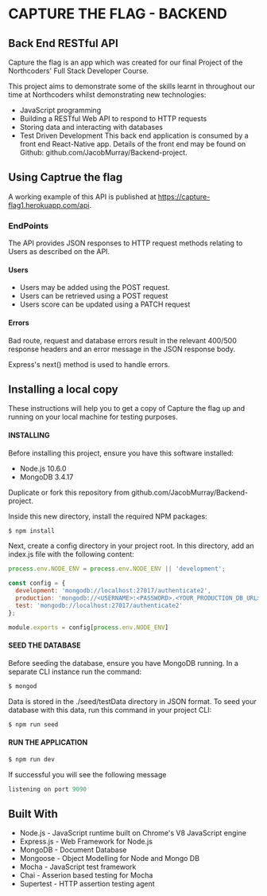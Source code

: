 # CAPTURE THE FLAG - BACKEND 
## Back End RESTful API

Capture the flag is an app which was created for our final Project of the Northcoders' Full Stack Developer Course.

This project aims to demonstrate some of the skills learnt in throughout our time at Northcoders whilst demonstrating new technologies:

* JavaScript programming
* Building a RESTful Web API to respond to HTTP requests
* Storing data and interacting with databases
* Test Driven Development
This back end application is consumed by a front end React-Native app. Details of the front end may be found on Github: github.com/JacobMurray/Backend-project.

## Using Captrue the flag

A working example of this API is published at https://capture-flag1.herokuapp.com/api.

### EndPoints
The API provides JSON responses to HTTP request methods relating to Users as described on the API.

#### Users 
* Users may be added using the POST request.
* Users can be retrieved using a POST request
* Users score can be updated using a PATCH request

#### Errors
Bad route, request and database errors result in the relevant 400/500 response headers and an error message in the JSON response body.

Express's next() method is used to handle errors.

## Installing a local copy
These instructions will help you to get a copy of Capture the flag up and running on your local machine for testing purposes.

#### INSTALLING
Before installing this project, ensure you have this software installed:

* Node.js 10.6.0
* MongoDB 3.4.17

Duplicate or fork this repository from github.com/JacobMurray/Backend-project.

Inside this new directory, install the required NPM packages:

```js
$ npm install 
```
Next, create a config directory in your project root. In this directory, add an index.js file with the following content:

```js
process.env.NODE_ENV = process.env.NODE_ENV || 'development';

const config = {
  development: 'mongodb://localhost:27017/authenticate2',
  production: 'mongodb://<USERNAME>:<PASSWORD>.<YOUR_PRODUCTION_DB_URL>',
  test: 'mongodb://localhost:27017/authenticate2'
};

module.exports = config[process.env.NODE_ENV]
```
#### SEED THE DATABASE
Before seeding the database, ensure you have MongoDB running. In a separate CLI instance run the command:
```js
$ mongod
```

Data is stored in the ./seed/testData directory in JSON format. To seed your database with this data, run this command in your project CLI:
```js
$ npm run seed
```
#### RUN THE APPLICATION
```js
$ npm run dev
```
If successful you will see the following message
```js
listening on port 9090
```

## Built With
* Node.js - JavaScript runtime built on Chrome's V8 JavaScript engine
* Express.js - Web Framework for Node.js
* MongoDB - Document Database
* Mongoose - Object Modelling for Node and Mongo DB
* Mocha - JavaScript test framework
* Chai - Asserion based testing for Mocha
* Supertest - HTTP assertion testing agent
